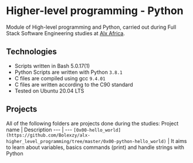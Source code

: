 # Higher-level programming - Python

Module of High-level programming and Python, carried out during Full Stack Software Engineering studies at [Alx Africa](https://www.googleadservices.com/pagead/aclk?sa=L&ai=DChcSEwif96PCl9L7AhVO9ncKHf5jCKoYABAAGgJlZg&ohost=www.google.com&cid=CAESbeD2mg-blmL69OOJY1yCE3R8Z8R0DRJHi8f36ccxSoHJ-r9mAw7WoylbJywQaBxtiN5Kdn4TjbMcNp0TLfgFGxGqI5JMIiFUhwQwlifgYFhUYQyAO-dSE2UvX__VtTIvLV3cIPC7rqL1yUqlh9U&sig=AOD64_099wJIoEhEPO1g3_xoBiy_blAxcA&q&adurl&ved=2ahUKEwjTgZ3Cl9L7AhUIC-wKHQ6RBXUQ0Qx6BAgHEAE).

## Technologies

- Scripts written in Bash 5.0.17(1)
- Python Scripts are written with Python `3.8.1`
- C files are compiled using gcc `9.4.01`
- C files are written according to the C90 standard
- Tested on Ubuntu 20.04 LTS

## Projects

All of the following folders are projects done during the studies:
Project name | Description
--- | ---
`[0x00-hello_world](https://github.com/Bolexzy/alx-higher_level_programming/tree/master/0x00-python-hello_world)` | It aims to learn about variables, basics commands (print) and handle strings with Python
